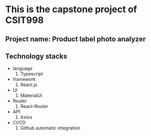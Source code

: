 # This is the capstone project of CSIT998

## Project name: Product label photo analyzer

## Technology stacks

- language
  1. Typescript
- framework
  1. React.js
- UI
  1. MaterialUI
- Router
  1. React-Router
- API
  1. Axios
- CI/CD
  1. Github automatic integration
     
